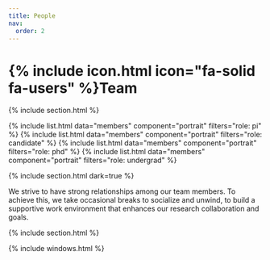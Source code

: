 ```yaml
---
title: People
nav:
  order: 2
---
```


# {% include icon.html icon="fa-solid fa-users" %}Team

{% include section.html %}

{% include list.html data="members" component="portrait" filters="role: pi" %}
{% include list.html data="members" component="portrait" filters="role: candidate" %}
{% include list.html data="members" component="portrait" filters="role: phd" %}
{% include list.html data="members" component="portrait" filters="role: undergrad" %}

{% include section.html dark=true %}

We strive to have strong relationships among our team members. To achieve this, we take occasional breaks to socialize and unwind, to build a supportive work environment that enhances our research collaboration and goals. 

{% include section.html %}

{% include windows.html %}
